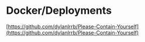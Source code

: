 # Docker/Deployments

[https://github.com/dylanlrrb/Please-Contain-Yourself](https://github.com/dylanlrrb/Please-Contain-Yourself)


